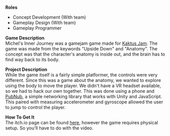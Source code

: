 **Roles**
* Concept Development (With team)
* Gameplay Design (With team)
* Gameplay Programmer

**Game Description**  
Michel's Inner Journey was a gamejam game made for <a
href="https://www.facebook.com/events/239244493547731/">Kaktus Jam</a>. The game was made from
the keywords "Upside Down" and "Anatomy". The concept was that the character's anatomy is inside
out, and the brain has to find way back to its body.

**Project Description**  
While the game itself is a fairly simple platformer, the controls were very different. Since this
was a game about the anatomy, we wanted to explore using the body to move the player. We didn't have
a VR headset available, so we had to hack our own together. This was done using a phone and <a
href="https://www.pubnub.com/">PubNub</a>, a simple networking library that works with Unity and
JavaScript. This paired with measuring accelerometer and gyroscope allowed the user to jump to
control the player.

**How To Get It**  
The itch.io page can be found <a href="https://hottieman.itch.io/smadreland-simulator-2018">here</a>,
however the game requires physical setup. So you'll have to do with the video.
